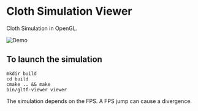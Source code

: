 # Cloth Simulation Viewer

Cloth Simulation in OpenGL.

![Demo](pictures/flag_demo.gif)

## To launch the simulation
~~~~
mkdir build
cd build
cmake .. && make
bin/gltf-viewer viewer
~~~~

The simulation depends on the FPS. A FPS jump can cause a divergence.
